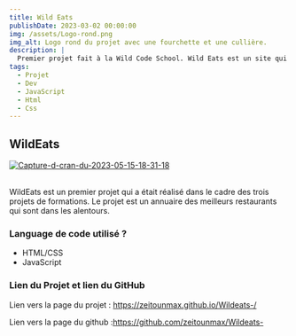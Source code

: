```yaml
---
title: Wild Eats
publishDate: 2023-03-02 00:00:00
img: /assets/Logo-rond.png
img_alt: Logo rond du projet avec une fourchette et une cullière.
description: |
  Premier projet fait à la Wild Code School. Wild Eats est un site qui permets de choisir le restaurant qui vous plait au alentour du campus
tags:
  - Projet
  - Dev
  - JavaScript
  - Html
  - Css
---
```


## WildEats

<a href="https://ibb.co/Pg2GMSZ"><img src="https://i.ibb.co/tD0pzdM/Capture-d-cran-du-2023-05-15-18-31-18.png" alt="Capture-d-cran-du-2023-05-15-18-31-18" border="0"></a><br /><a target='_blank' href='https://fr.imgbb.com/'></a><br />

WildEats est un premier projet qui a était réalisé dans le cadre des trois projets de formations. Le projet est un annuaire des meilleurs restaurants qui sont dans les alentours.

### Language de code utilisé ?

- HTML/CSS
- JavaScript

### Lien du Projet et lien du GitHub

Lien vers la page du projet : <https://zeitounmax.github.io/Wildeats-/>

Lien vers la page du github :<https://github.com/zeitounmax/Wildeats->
